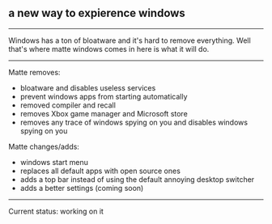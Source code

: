 ## a new way to expierence windows
----
Windows has a ton of bloatware and it's hard to remove everything. Well that's where matte windows comes in here is what it will do.

---
Matte removes:
- bloatware and disables useless services
- prevent windows apps from starting automatically
- removed compiler and recall
- removes Xbox game manager and Microsoft store
- removes any trace of windows spying on you and disables windows spying on you

Matte changes/adds:
- windows start menu
- replaces all default apps with open source ones
- adds a top bar instead of using the default annoying desktop switcher
- adds a better settings (coming soon)

----
Current status: working on it
